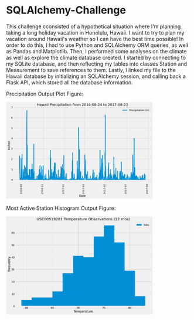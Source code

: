 # SQLAlchemy-Challenge

This challenge cconsisted of a hypothetical situation where I'm planning taking a long holiday vacation in Honolulu, Hawaii. I want to try to plan my vacation around Hawaii's weather so I can have the best time possible! In order to do this, I had to use Python and SQLAlchemy ORM queries, as well as Pandas and Matplotlib. Then, I performed some analyses on the climate as well as explore the climate database created. I started by connecting to my SQLite database, and then reflecting my tables into classes Station and Measurement to save references to them. Lastly, I linked my file to the Hawaii database by initializing an SQLAlchemy session, and calling back a Flask API, which stored all the database information. 

Precipitation Output Plot Figure:

<img src="Resources/Precipitation_Inches_vs_Date.png" alt="Precipitation Chart" width="400">

Most Active Station Histogram Output Figure:

<img src="Resources/USC00519281_Histogram.png" alt="Most Active Station Histogram" width="400">
